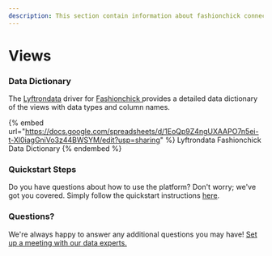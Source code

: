 ```yaml
---
description: This section contain information about fashionchick connector views information
---
```


# Views

### Data Dictionary

The [Lyftrondata](https://www.lyftrondata.com/) driver for [Fashionchick](https://www.lyftrondata.com/integration/Fashionchick/)[ ](https://www.lyftrondata.com/integration/fashionchick/)provides a detailed data dictionary of the views with data types and column names.

{% embed url="https://docs.google.com/spreadsheets/d/1EoQp9Z4ngUXAAPO7n5ei-t-Xl0iagGniVo3z44BWSYM/edit?usp=sharing" %}
Lyftrondata Fashionchick Data Dictionary
{% endembed %}

### Quickstart Steps

Do you have questions about how to use the platform? Don't worry; we've got you covered. Simply follow the quickstart instructions [here](../../../../quickstart-steps.md).

### Questions? <a href="#questions" id="questions"></a>

We're always happy to answer any additional questions you may have! [Set up a meeting with our data experts.](https://www.lyftrondata.com/book-a-meeting/)



